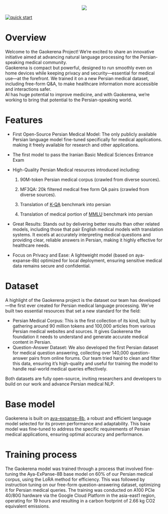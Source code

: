 <div align="center">
  <img src="https://github.com/user-attachments/assets/fa5782f3-bf6e-4ff1-987d-517e6f2d135f"/>
</div>

[![quick start](https://colab.research.google.com/assets/colab-badge.svg)](https://colab.research.google.com/github/Mehrdadghassabi/Gaokerena/blob/master/assets/Untitled4.ipynb)

# Overview
Welcome to the Gaokerena Project! We’re excited to share an innovative initiative aimed at advancing natural language processing for the Persian-speaking medical community.\
Gaokerena is compact but powerful, designed to run smoothly even on home devices while keeping privacy and security—essential for medical use—at the forefront. We trained it on a new Persian medical dataset, including free-form Q&A, to make healthcare information more accessible and interactions safer.\
AI has huge potential to improve medicine, and with Gaokerena, we’re working to bring that potential to the Persian-speaking world.

# Features
- First Open-Source Persian Medical Model: The only publicly available Persian language model fine-tuned specifically for medical applications. making it freely available for research and other applications.
- The first model to pass the Iranian Basic Medical Sciences Entrance Exam
- High-Quality Persian Medical resources introduced including:

    1. 90M-token Persian medical corpus (crawled from diverse sources).

    2. MF3QA: 20k filtered medical free form QA pairs (crawled from diverse sources).
 
    4. Translation of [K-QA](https://github.com/Itaymanes/K-QA/blob/main/dataset/questions_w_answers.jsonl) benchmark into persian

    6. Translation of medical portion of [MMLU](https://github.com/Itaymanes/K-QA/blob/main/dataset/questions_w_answers.jsonl) benchmark into persian

- Great Results: Stands out by delivering better results than other related models, including those that pair English medical models with translation systems. It excels at accurately interpreting medical questions and providing clear, reliable answers in Persian, making it highly effective for healthcare needs.

- Focus on Privacy and Ease: A lightweight model (based on aya-expanse-8b) optimized for local deployment, ensuring sensitive medical data remains secure and confidential.

# Dataset
A highlight of the Gaokerena project is the  dataset our team has developed—the first ever created for Persian medical language processing. We’ve built two essential resources that set a new standard for the field:
- Persian Medical Corpus: This is the first collection of its kind, built by gathering around 90 million tokens and 100,000 articles from various Persian medical websites and sources. It gives Gaokerena the foundation it needs to understand and generate accurate medical content in Persian. 
- Question-Answer Dataset: We also developed the first Persian dataset for medical question answering, collecting over 140,000 question-answer pairs from online forums. Our team tried hard to clean and filter this data, ensuring it’s high-quality and useful for training the model to handle real-world medical queries effectively.

Both datasets are fully open-source, inviting researchers and developers to build on our work and advance Persian medical NLP.

# Base model
Gaokerena is built on [aya-expanse-8b](https://huggingface.co/CohereForAI/aya-expanse-8b), a robust and efficient language model selected for its proven performance and adaptability. This base model was fine-tuned to address the specific requirements of Persian medical applications, ensuring optimal accuracy and performance.

# Training process
The Gaokerena model was trained through a  process that involved fine-tuning the Aya-ExPanse-8B base model on 60% of our Persian medical corpus, using the LoRA method for efficiency. This was followed by instruction tuning on our free-form question-answering dataset, optimizing it for Persian medical queries.  The training was conducted on A100 PCIe 40/80G hardware via the Google Cloud Platform in the asia-east1 region, operating for 19 hours and resulting in a carbon footprint of 2.66 kg CO2 equivalent emissions.
